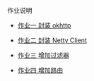 作业说明


* [作业一 封装 okhttp](https://github.com/chenrongquan/JAVA-000/tree/main/Week_03/netty-gateway/src/main/java/io/github/outbound/okhttp)  

* [作业二 封装 Netty Client](https://github.com/chenrongquan/JAVA-000/tree/main/Week_03/netty-gateway/src/main/java/io/github/outbound/nettyclient)  

* [作业三 增加过滤器](https://github.com/chenrongquan/JAVA-000/tree/main/Week_03/netty-gateway/src/main/java/io/github/filter)  

* [作业四 增加路由](https://github.com/chenrongquan/JAVA-000/tree/main/Week_03/netty-gateway/src/main/java/io/github/router) 
